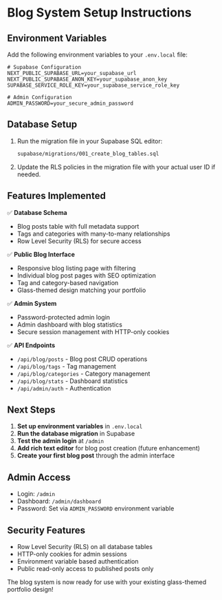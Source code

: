 # Blog System Setup Instructions

## Environment Variables

Add the following environment variables to your `.env.local` file:

```env
# Supabase Configuration
NEXT_PUBLIC_SUPABASE_URL=your_supabase_url
NEXT_PUBLIC_SUPABASE_ANON_KEY=your_supabase_anon_key
SUPABASE_SERVICE_ROLE_KEY=your_supabase_service_role_key

# Admin Configuration
ADMIN_PASSWORD=your_secure_admin_password
```

## Database Setup

1. Run the migration file in your Supabase SQL editor:
   ```bash
   supabase/migrations/001_create_blog_tables.sql
   ```

2. Update the RLS policies in the migration file with your actual user ID if needed.

## Features Implemented

✅ **Database Schema**
- Blog posts table with full metadata support
- Tags and categories with many-to-many relationships
- Row Level Security (RLS) for secure access

✅ **Public Blog Interface**
- Responsive blog listing page with filtering
- Individual blog post pages with SEO optimization
- Tag and category-based navigation
- Glass-themed design matching your portfolio

✅ **Admin System**
- Password-protected admin login
- Admin dashboard with blog statistics
- Secure session management with HTTP-only cookies

✅ **API Endpoints**
- `/api/blog/posts` - Blog post CRUD operations
- `/api/blog/tags` - Tag management
- `/api/blog/categories` - Category management
- `/api/blog/stats` - Dashboard statistics
- `/api/admin/auth` - Authentication

## Next Steps

1. **Set up environment variables** in `.env.local`
2. **Run the database migration** in Supabase
3. **Test the admin login** at `/admin`
4. **Add rich text editor** for blog post creation (future enhancement)
5. **Create your first blog post** through the admin interface

## Admin Access

- Login: `/admin`
- Dashboard: `/admin/dashboard`
- Password: Set via `ADMIN_PASSWORD` environment variable

## Security Features

- Row Level Security (RLS) on all database tables
- HTTP-only cookies for admin sessions
- Environment variable based authentication
- Public read-only access to published posts only

The blog system is now ready for use with your existing glass-themed portfolio design!